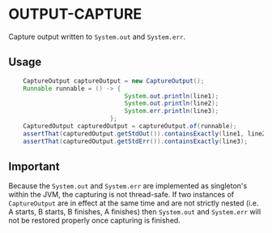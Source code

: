 # OUTPUT-CAPTURE

Capture output written to `System.out` and `System.err`.

## Usage

```java
    CaptureOutput captureOutput = new CaptureOutput();
    Runnable runnable = () -> {
                                System.out.println(line1);
                                System.out.println(line2);
                                System.err.println(line3);
                            };
    CapturedOutput capturedOutput = captureOutput.of(runnable);
    assertThat(capturedOutput.getStdOut()).containsExactly(line1, line2);
    assertThat(capturedOutput.getStdErr()).containsExactly(line3);
```

## Important

Because the `System.out` and `System.err` are implemented as
singleton's within the JVM, the capturing is not thread-safe. If two
instances of `CaptureOutput` are in effect at the same time and are
not strictly nested (i.e. A starts, B starts, B finishes, A finishes)
then `System.out` and `System.err` will not be restored properly once
capturing is finished.
